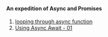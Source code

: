 #### An expedition of Async and Promises

1. [looping through async function](/Javascript%20Async%20Promises/expedition/loop-then.js)
2. [Using Async Await - 01](/Javascript%20Async%20Promises/expedition/async-await-01.js)

